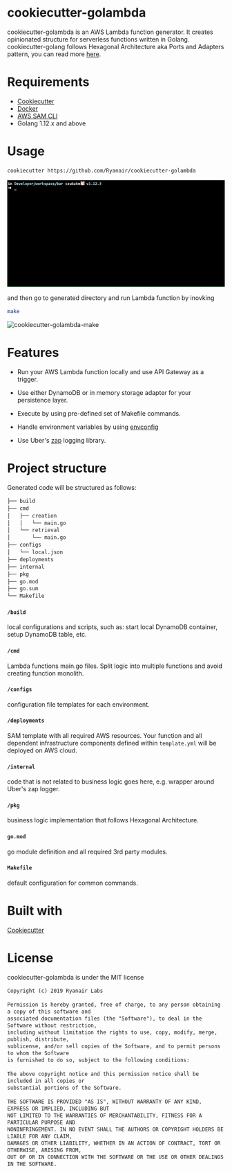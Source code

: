 # cookiecutter-golambda

cookiecutter-golambda is an AWS Lambda function generator. It creates opinionated structure for serverless functions written in Golang. cookiecutter-golang follows Hexagonal Architecture aka Ports and Adapters pattern, you can read more [here](http://codingcanvas.com/hexagonal-architecture/). 

# Requirements 
* [Cookiecutter](https://github.com/audreyr/cookiecutter)
* [Docker](https://www.docker.com)
* [AWS SAM CLI](https://docs.aws.amazon.com/serverless-application-model/latest/developerguide/serverless-sam-cli-install.html) 
* Golang 1.12.x and above

# Usage
```bash 
cookiecutter https://github.com/Ryanair/cookiecutter-golambda
```

![cookiecutter-golambda](https://github.com/Ryanair/cookiecutter-golambda/blob/master/cookiecutter-golambda.gif)  

and then go to generated directory and run Lambda function by inovking 
```bash 
make
```

![cookiecutter-golambda-make](https://github.com/Ryanair/cookiecutter-golambda/blob/master/cookiecutter-golambda-make.gif)
# Features
* Run your AWS Lambda function locally and use API Gateway as a trigger. 

* Use either DynamoDB or in memory storage adapter for your persistence layer.
* Execute by using pre-defined set of Makefile commands. 
* Handle environment variables by using [envconfig](https://github.com/kelseyhightower/envconfig)
* Use Uber's [zap](https://github.com/uber-go/zap) logging library.

# Project structure
Generated code will be structured as follows:

```bash
├── build
├── cmd
│   ├── creation
│   │   └── main.go
│   └── retrieval
│       └── main.go
├── configs
│   └── local.json
├── deployments
├── internal
├── pkg
├── go.mod
├── go.sum
└── Makefile
```

#### `/build` 
local configurations and scripts, such as: start local DynamoDB container, setup DynamoDB table, etc.  
#### `/cmd` 
Lambda functions main.go files. Split logic into multiple functions and avoid creating function monolith.   
#### `/configs` 
configuration file templates for each environment.  
#### `/deployments` 
SAM template with all required AWS resources. Your function and all dependent infrastructure components defined within `template.yml` will be deployed on AWS cloud.  
#### `/internal` 
code that is not related to business logic goes here, e.g. wrapper around Uber's zap logger.  
#### `/pkg` 
business logic implementation that follows Hexagonal Architecture.  
#### `go.mod` 
go module definition and all required 3rd party modules.  
#### `Makefile` 
default configuration for common commands.  

# Built with
[Cookiecutter](https://github.com/audreyr/cookiecutter)

# License
cookiecutter-golambda is under the MIT license
```The MIT License (MIT)
Copyright (c) 2019 Ryanair Labs
 
Permission is hereby granted, free of charge, to any person obtaining a copy of this software and
associated documentation files (the "Software"), to deal in the Software without restriction,
including without limitation the rights to use, copy, modify, merge, publish, distribute,
sublicense, and/or sell copies of the Software, and to permit persons to whom the Software
is furnished to do so, subject to the following conditions:
 
The above copyright notice and this permission notice shall be included in all copies or
substantial portions of the Software.
 
THE SOFTWARE IS PROVIDED "AS IS", WITHOUT WARRANTY OF ANY KIND, EXPRESS OR IMPLIED, INCLUDING BUT
NOT LIMITED TO THE WARRANTIES OF MERCHANTABILITY, FITNESS FOR A PARTICULAR PURPOSE AND
NONINFRINGEMENT. IN NO EVENT SHALL THE AUTHORS OR COPYRIGHT HOLDERS BE LIABLE FOR ANY CLAIM,
DAMAGES OR OTHER LIABILITY, WHETHER IN AN ACTION OF CONTRACT, TORT OR OTHERWISE, ARISING FROM,
OUT OF OR IN CONNECTION WITH THE SOFTWARE OR THE USE OR OTHER DEALINGS IN THE SOFTWARE.
```

